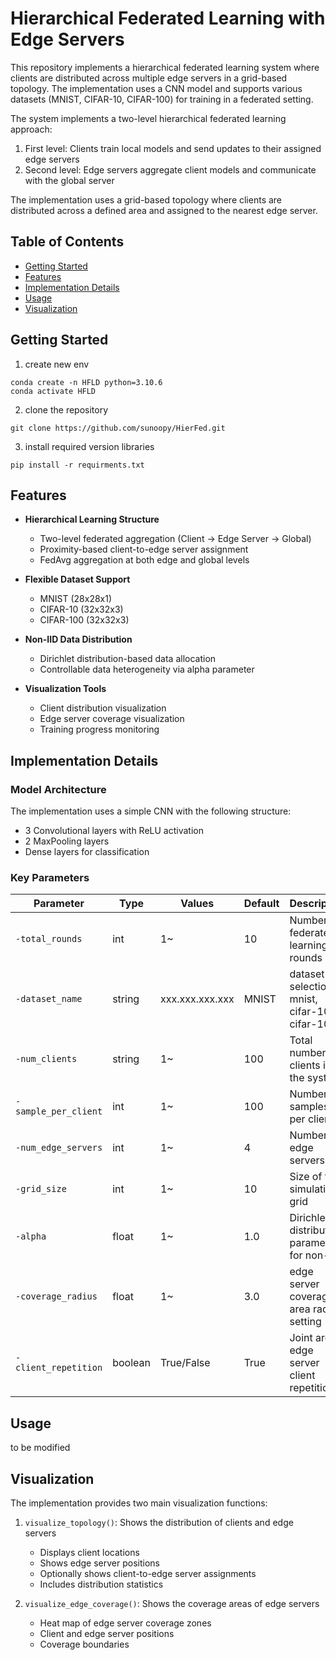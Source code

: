 # Hierarchical Federated Learning with Edge Servers

This repository implements a hierarchical federated learning system where clients are distributed across multiple edge servers in a grid-based topology. 
The implementation uses a CNN model and supports various datasets (MNIST, CIFAR-10, CIFAR-100) for training in a federated setting. 

The system implements a two-level hierarchical federated learning approach:
1. First level: Clients train local models and send updates to their assigned edge servers
2. Second level: Edge servers aggregate client models and communicate with the global server

The implementation uses a grid-based topology where clients are distributed across a defined area and assigned to the nearest edge server.

## Table of Contents
- [Getting Started](#getting-started)
- [Features](#features)
- [Implementation Details](#implementation-details)
- [Usage](#usage)
- [Visualization](#visualization)

## Getting Started

1. create new env
```
conda create -n HFLD python=3.10.6
conda activate HFLD
```

2. clone the repository
```
git clone https://github.com/sunoopy/HierFed.git
```

3. install required version libraries 
```
pip install -r requirments.txt
```

## Features

- **Hierarchical Learning Structure**
  - Two-level federated aggregation (Client → Edge Server  → Global)
  - Proximity-based client-to-edge server assignment
  - FedAvg aggregation at both edge and global levels

- **Flexible Dataset Support**
  - MNIST (28x28x1)
  - CIFAR-10 (32x32x3)
  - CIFAR-100 (32x32x3)

- **Non-IID Data Distribution**
  - Dirichlet distribution-based data allocation
  - Controllable data heterogeneity via alpha parameter

- **Visualization Tools**
  - Client distribution visualization
  - Edge server coverage visualization
  - Training progress monitoring


## Implementation Details

### Model Architecture
The implementation uses a simple CNN with the following structure:
- 3 Convolutional layers with ReLU activation
- 2 MaxPooling layers
- Dense layers for classification

### Key Parameters

| Parameter              | Type   | Values          | Default      | Description                                                         |
|------------------------|--------|-----------------|--------------|---------------------------------------------------------------------|
| `-total_rounds`        | int    | 1~              | 10           | Number of federated learning rounds                                 |
| `-dataset_name`        | string | xxx.xxx.xxx.xxx | MNIST        | dataset selection ( mnist, cifar-10, cifar-100)                      |
| `-num_clients`         | string | 1~              | 100          | Total number of clients in the system                               |
| `-sample_per_client`   | int    | 1~              | 100          | Number of samples per client                                        |
| `-num_edge_servers`    | int    | 1~              | 4            | Number of edge servers                                              |
| `-grid_size`           | int    | 1~              | 10           | Size of the simulation grid                                         |
| `-alpha`               | float  | 1~              | 1.0          | Dirichlet distribution parameter for non-IID                        |
| `-coverage_radius`     | float  | 1~              | 3.0          | edge server coverage area radius setting                            |
| `-client_repetition`   | boolean| True/False      | True         | Joint area edge server client repetition                            |

## Usage

to be modified

## Visualization

The implementation provides two main visualization functions:

1. `visualize_topology()`: Shows the distribution of clients and edge servers
   - Displays client locations
   - Shows edge server positions
   - Optionally shows client-to-edge server assignments
   - Includes distribution statistics

2. `visualize_edge_coverage()`: Shows the coverage areas of edge servers
   - Heat map of edge server coverage zones
   - Client and edge server positions
   - Coverage boundaries

